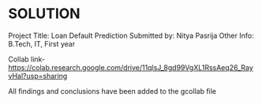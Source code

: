# SOLUTION

Project Title: Loan Default Prediction
Submitted by: Nitya Pasrija
Other Info: B.Tech, IT, First year

Collab link- https://colab.research.google.com/drive/11qlsJ_8gd99VgXL1RssAeq26_RayvHal?usp=sharing

All findings and conclusions have been added to the gcollab file
